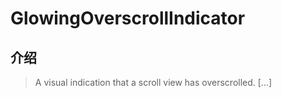 # GlowingOverscrollIndicator

## 介绍

> A visual indication that a scroll view has overscrolled. [...]
